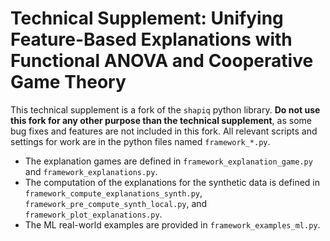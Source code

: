# Technical Supplement: Unifying Feature-Based Explanations with Functional ANOVA and Cooperative Game Theory

This technical supplement is a fork of the `shapiq` python library.
**Do not use this fork for any other purpose than the technical supplement**, as some bug fixes and features are not included in this fork.
All relevant scripts and settings for work are in the python files named `framework_*.py`.

- The explanation games are defined in `framework_explanation_game.py` and `framework_explanations.py`.
- The computation of the explanations for the synthetic data is defined in `framework_compute_explanations_synth.py`, `framework_pre_compute_synth_local.py`, and `framework_plot_explanations.py`.
- The ML real-world examples are provided in `framework_examples_ml.py`.
